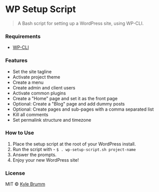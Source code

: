 # WP Setup Script

> A Bash script for setting up a WordPress site, using WP-CLI.


### Requirements

- [WP-CLI](http://wp-cli.org/)


### Features

- Set the site tagline
- Activate project theme
- Create a menu
- Create admin and client users
- Activate common plugins
- Create a "Home" page and set it as the front page
- Optional: Create a "Blog" page and add dummy posts
- Optional: Create pages and sub-pages with a comma separated list
- Kill all comments
- Set permalink structure and timezone


### How to Use

1. Place the setup script at the root of your WordPress install.
2. Run the script with - `$ . wp-setup-script.sh project-name`
3. Answer the prompts.
4. Enjoy your new WordPress site!


### License
MIT © [Kyle Brumm](http://kylebrumm.com)